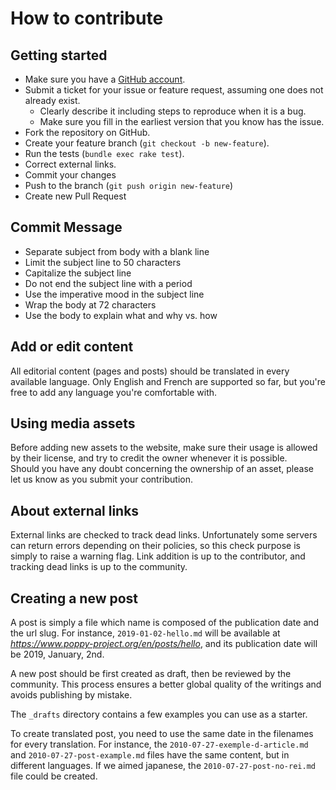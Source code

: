 # How to contribute

## Getting started

- Make sure you have a [GitHub account](https://github.com/signup/free).
- Submit a ticket for your issue or feature request, assuming one does not already exist.
  - Clearly describe it including steps to reproduce when it is a bug.
  - Make sure you fill in the earliest version that you know has the issue.
- Fork the repository on GitHub.
- Create your feature branch (`git checkout -b new-feature`).
- Run the tests (`bundle exec rake test`).
- Correct external links.
- Commit your changes
- Push to the branch (`git push origin new-feature`)
- Create new Pull Request

## Commit Message

- Separate subject from body with a blank line
- Limit the subject line to 50 characters
- Capitalize the subject line
- Do not end the subject line with a period
- Use the imperative mood in the subject line
- Wrap the body at 72 characters
- Use the body to explain what and why vs. how

## Add or edit content

All editorial content (pages and posts) should be translated in every available language. Only English and French are supported so far, but you're free to add any language you're comfortable with.

## Using media assets

Before adding new assets to the website, make sure their usage is allowed by their license, and try to credit the owner whenever it is possible.  
Should you have any doubt concerning the ownership of an asset, please let us know as you submit your contribution.

## About external links

External links are checked to track dead links. Unfortunately some servers can return errors depending on their policies, so this check purpose is simply to raise a warning flag. Link addition is up to the contributor, and tracking dead links is up to the community.

## Creating a new post

A post is simply a file which name is composed of the publication date and the url slug. For instance, `2019-01-02-hello.md` will be available at *https://www.poppy-project.org/en/posts/hello*, and its publication date will be 2019, January, 2nd.

A new post should be first created as draft, then be reviewed by the community. This process ensures a better global quality of the writings and avoids publishing by mistake.

The `_drafts` directory contains a few examples you can use as a starter.

To create translated post, you need to use the same date in the filenames for every translation. For instance, the `2010-07-27-exemple-d-article.md` and `2010-07-27-post-example.md` files have the same content, but in different languages. If we aimed japanese, the `2010-07-27-post-no-rei.md` file could be created.
